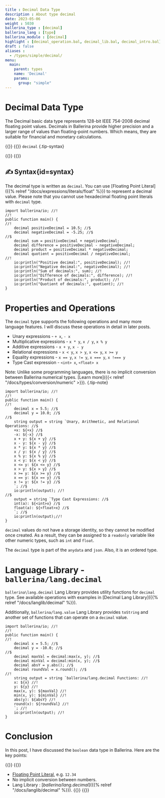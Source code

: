 ```yaml
---
title : Decimal Data Type
description : About type decimal
date: 2023-05-06
weight : 5030
ballerina_type : [decimal]
ballerina_lang : [type]
ballerina_module : [decimal]
highlight : [decimal_operation.bal, decimal_lib.bal, decimal_intro.bal]
draft : false
aliases :
  - /types/simple/decimal/
menu: 
  main:
    parent: types
    name: 'Decimal'
    params:
      group: "simple"
---
```


# Decimal Data Type

The Decimal basic data type represents 128-bit IEEE 754-2008 decimal floating point values. Decimals in Ballerina provide higher precision and a larger range of values than floating-point numbers. Which means, they are suitable for financial and monetary calculations.

{{<cards>}}
{{<card header="✍ Syntax" >}}
`decimal`
{.tip-syntax}

{{</card>}}
{{</cards>}}

## ✍ Syntax{id=syntax}

The decimal type is written as `decimal`. You can use [Floating Point Literal]({{% relref "/docs/expressions/literals/float" %}}) to represent a decimal value. Please note that you cannot use hexadecimal floating point literals with `decimal` type.

```ballerina {filename="decimal_intro.bal" lines="5 6" result="output" title="Decimal Literal"}
import ballerina/io; //!
//!
public function main() {
//!
    decimal positiveDecimal = 10.5; //$
    decimal negativeDecimal = -5.25; //$
//$
    decimal sum = positiveDecimal + negativeDecimal;
    decimal difference = positiveDecimal - negativeDecimal;
    decimal product = positiveDecimal * negativeDecimal;
    decimal quotient = positiveDecimal / negativeDecimal;
//!
    io:println("Positive decimal:", positiveDecimal); //!
    io:println("Negative decimal:", negativeDecimal); //!
    io:println("Sum of decimals:", sum); //!
    io:println("Difference of decimals:", difference); //!
    io:println("Product of decimals:", product); //!
    io:println("Quotient of decimals:", quotient); //!
}
```

# Properties and Operations

The `decimal` type supports the following operations and many more language features. I will discuss these operations in detail in later posts.

* Unary expressions               - `+ x`, `- x`
* Multiplicative expressions      - `x * y`, `x / y`, `x % y`
* Additive expressions            - `x + y`, `x - y`
* Relational expressions          - `x < y`, `x > y`, `x <= y`, `x >= y`
* Equality expressions            - `x == y`, `x != y`, `x === y`, `x !=== y`
* Type Cast expression            - `<int> x`, `<float> x`


Note: Unlike some programming languages, there is no implicit conversion between Ballerina numerical types. [Learn more]({{< relref "/docs/types/conversion/numeric" >}}).
{.tip-note}

```ballerina {filename="decimal_operation.bal" lines="5-6 9-21 26-27" result="output" title="Decimal Operations" trim=false}
import ballerina/io; //!
//!
public function main() {
//!
    decimal x = 5.5; //$
    decimal y = 10.0; //$
//$
    string output = string `Unary, Arithmetic, and Relational Operations: //$
    +x: ${+x} //$
    -x: ${-x} //$
    x + y: ${x + y} //$
    x - y: ${x - y} //$
    x * y: ${x * y} //$
    x / y: ${x / y} //$
    x % y: ${x % y} //$
    x < y: ${x < y} //$
    x <= y: ${x <= y} //$
    x > y: ${x > y} //$
    x >= y: ${x >= y} //$
    x == y: ${x == y} //$
    x != y: ${x != y} //$
    `; //$
    io:println(output); //!
//$
    output = string `Type Cast Expressions: //$
    int(a): ${<int>x} //$
    float(a): ${<float>x} //$
    `; //$
    io:println(output);//!
}
```

`decimal` values do not have a storage identity, so they cannot be modified once created. As a result, they can be assigned to a `readonly` variable like other numeric types, such as `int` and `float`.

The `decimal` type is part of the `anydata` and `json`. Also, it is an ordered type.

# Language Library - `ballerina/lang.decimal`

`ballerina\lang.decimal` Lang Library provides utility functions for `decimal` type. See available operations with examples in [Decimal Lang Library]({{% relref "/docs/langlib/decimal" %}}).

Additionally, `ballerina/lang.value` Lang Library provides `toString` and another set of functions that can operate on a `decimal` value.

```ballerina {filename="decimal_lib.bal" lines="5-6 8-11" result="output" title="Decimal Lang Library"}
import ballerina/io; //!
//!
public function main() {
//!
    decimal x = 5.5; //$
    decimal y = -10.0; //$
//$
    decimal maxVal = decimal:max(x, y); //$
    decimal minVal = decimal:min(x, y); //$
    decimal absY = y.abs(); //$
    decimal roundVal = x.round(); //$
//!
    string output = string `ballerina/lang.decimal Functions: //!
    x: ${x} //!
    y: ${y} //!
    max(x, y): ${maxVal} //!
    min(x, y): ${minVal} //!
    abs(y): ${absY} //!
    round(x): ${roundVal} //!
    `; //!
    io:println(output); //!
}
```

# Conclusion

In this post, I have discussed the `boolean` data type in Ballerina. Here are the key points:

{{<cards>}}
{{<card col=6 text="text-left">}}
* [Floating Point Literal](#syntax), e.g. `12.34`
* No implicit conversion between numbers.
* Lang Library : [*ballerina/lang.decimal*]({{% relref "/docs/langlib/decimal" %}}).
{{</card>}}
{{</cards>}}